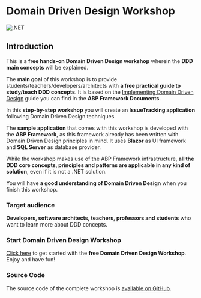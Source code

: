 # Domain Driven Design Workshop

![.NET](https://github.com/bartvanhoey/DomainDrivenDesignWorkshop/workflows/.NET/badge.svg?branch=main)

## Introduction

This is a **free hands-on Domain Driven Design workshop** wherein the **DDD main concepts** will be explained.

The **main goal** of this workshop is to provide students/teachers/developers/architects with **a free practical guide to study/teach DDD concepts**. It is based on the [Implementing Domain Driven Design](https://docs.abp.io/en/abp/latest/Domain-Driven-Design-Implementation-Guide) guide you can find in the **ABP Framework Documents**.

In this **step-by-step workshop** you will create an **IssueTracking application** following Domain Driven Design techniques.

The **sample application** that comes with this workshop is developed with the **ABP Framework**, as this framework already has been written with Domain Driven Design principles in mind. It uses **Blazor** as UI framework and **SQL Server** as database provider.

While the workshop makes use of the ABP Framework infrastructure, **all the DDD core concepts, principles and patterns are applicable in any kind of solution**, even if it is not a .NET solution.

You will have **a good understanding of Domain Driven Design** when you finish this workshop.

### Target audience

**Developers, software architects, teachers, professors and students** who want to learn more about DDD concepts.

### Start Domain Driven Design Workshop

[Click here](docs/get-started/get-started.md) to get started with the **free Domain Driven Design Workshop**. Enjoy and have fun!

### Source Code

The source code of the complete workshop is [available on GitHub](https://github.com/bartvanhoey/WorkshopDDD).
